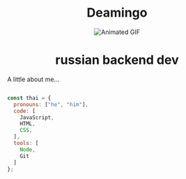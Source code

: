 <h1 align="center">Deamingo</h1>



<div align="center">

![Animated GIF](https://i.pinimg.com/originals/c3/df/eb/c3dfeb977477e5db6442f102d7b3cba6.gif)

</div>

<h1 align="center">russian backend dev</h1>

<p align="left">A little about me...</p>

```javascript

const thai = {
  pronouns: ["he", "him"],
  code: [
    JavaScript,
    HTML,
    CSS,
  ],
  tools: [
    Node,
    Git
  ]
};

```

